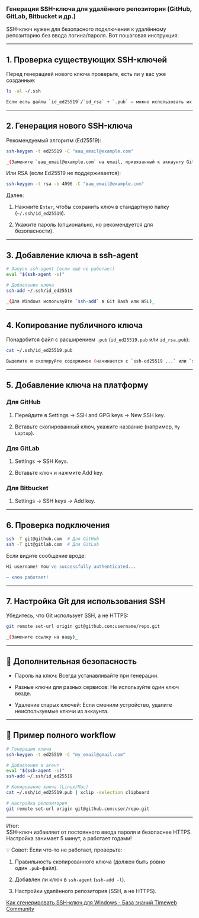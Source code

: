 ### Генерация SSH-ключа для удалённого репозитория (GitHub, GitLab, Bitbucket и др.)

SSH-ключ нужен для безопасного подключения к удалённому репозиторию без ввода логина/пароля. Вот пошаговая инструкция:

---
## 1. Проверка существующих SSH-ключей

Перед генерацией нового ключа проверьте, есть ли у вас уже созданные:

```bash
ls -al ~/.ssh

Если есть файлы `id_ed25519`/`id_rsa` + `.pub` — можно использовать их.
```
---
## 2. Генерация нового SSH-ключа

Рекомендуемый алгоритм (Ed25519):
```bash
ssh-keygen -t ed25519 -C "ваш_email@example.com"

_(Замените `ваш_email@example.com` на email, привязанный к аккаунту GitHub/GitLab)_
```

Или RSA (если Ed25519 не поддерживается):

```bash
ssh-keygen -t rsa -b 4096 -C "ваш_email@example.com"
```

Далее:

1. Нажмите `Enter`, чтобы сохранить ключ в стандартную папку (`~/.ssh/id_ed25519`).

2. Укажите пароль (опционально, но рекомендуется для безопасности).

---

## 3. Добавление ключа в ssh-agent

```bash
# Запуск ssh-agent (если ещё не работает)
eval "$(ssh-agent -s)"

# Добавление ключа
ssh-add ~/.ssh/id_ed25519

_(Для Windows используйте `ssh-add` в Git Bash или WSL)_
```
---

## 4. Копирование публичного ключа

Понадобится файл с расширением `.pub` (`id_ed25519.pub` или `id_rsa.pub`):
```bash
cat ~/.ssh/id_ed25519.pub

Выделите и скопируйте содержимое (начинается с `ssh-ed25519 ...` или `ssh-rsa ...`).
```
---

## 5. Добавление ключа на платформу

### Для GitHub

1. Перейдите в Settings → SSH and GPG keys → New SSH key.

2. Вставьте скопированный ключ, укажите название (например, `My Laptop`).

### Для GitLab

1. Settings → SSH Keys.

2. Вставьте ключ и нажмите Add key.

### Для Bitbucket

1. Settings → SSH keys → Add key.

---

## 6. Проверка подключения
```bash
ssh -T git@github.com  # Для GitHub
ssh -T git@gitlab.com  # Для GitLab

```
Если видите сообщение вроде:

```bash
Hi username! You've successfully authenticated...

— ключ работает!
```
---

## 7. Настройка Git для использования SSH

Убедитесь, что Git использует SSH, а не HTTPS:
```bash
git remote set-url origin git@github.com:username/repo.git

_(Замените ссылку на вашу)_
```
---

## 🔐 Дополнительная безопасность

- Пароль на ключ: Всегда устанавливайте при генерации.

- Разные ключи для разных сервисов: Не используйте один ключ везде.

- Удаление старых ключей: Если сменили устройство, удалите неиспользуемые ключи из аккаунта.

---

## 🚀 Пример полного workflow

```bash
# Генерация ключа
ssh-keygen -t ed25519 -C "my_email@gmail.com"

# Добавление в агент
eval "$(ssh-agent -s)"
ssh-add ~/.ssh/id_ed25519

# Копирование ключа (Linux/Mac)
cat ~/.ssh/id_ed25519.pub | xclip -selection clipboard

# Настройка репозитория
git remote set-url origin git@github.com:user/repo.git

```
---

Итог:  
SSH-ключ избавляет от постоянного ввода пароля и безопаснее HTTPS. Настройка занимает 5 минут, а работает годами!

💡 Совет: Если что-то не работает, проверьте:

1. Правильность скопированного ключа (должен быть ровно один `.pub`-файл).

2. Добавлен ли ключ в `ssh-agent` (`ssh-add -l`).

3. Настройки удалённого репозитория (SSH, а не HTTPS).



[Как сгенерировать SSH-ключ для Windows - База знаний Timeweb Community](https://timeweb.com/ru/community/articles/kak-sgenerirovat-ssh-klyuch-dlya-windows?ysclid=mbxt4ywaq1330809803)